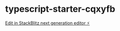 # typescript-starter-cqxyfb

[Edit in StackBlitz next generation editor ⚡️](https://stackblitz.com/~/github.com/az3274/typescript-starter-cqxyfb)
